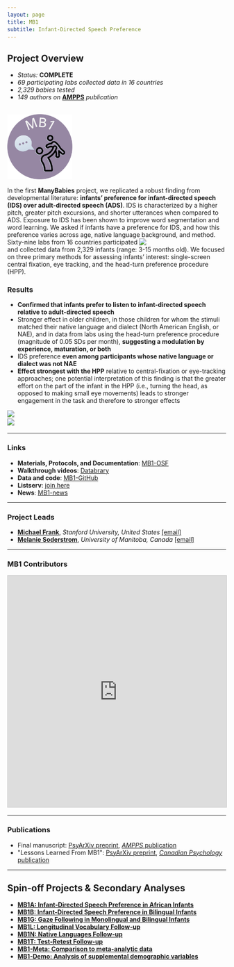 ```yaml
---
layout: page
title: MB1
subtitle: Infant-Directed Speech Preference
---
```



<div class="container">
  <div class="row justify-content-around">
    <div class="col-lg-8">
      <h2>Project Overview</h2>
      <ul>
        <li><i>Status:</i> <b>COMPLETE</b></li>
        <li><i>69 participating labs collected data in 16 countries</i></li>
        <li><i>2,329 babies tested</i></li>
        <li><i>149 authors on</i> <a href="https://doi.org/10.1177/2515245919900809" target="_blank"><b>AMPPS</b></a> <i>publication</i></li>
      </ul>
    </div>
    <div class="col-lg-4">
      <br>
      <img src="/assets/img/MB1_logo.png" width="150">
    </div>
  </div>
</div>



In the first **ManyBabies** project, we replicated a robust finding from developmental literature: **infants’ preference for infant-directed speech (IDS) over adult-directed speech (ADS)**. IDS is characterized by a higher pitch, greater pitch excursions, and shorter utterances when compared to ADS. Exposure to IDS has been shown to improve word segmentation and word learning. We asked if infants have a preference for IDS, and how this preference varies across age, native language background, and method. <br>
<img style="float: right;" src="/assets/img/ILL.photoshot.baby.in.booth.jpeg" width="200">
Sixty-nine labs from 16 countries participated and collected data from 2,329 infants (range: 3-15 months old). We focused on three primary methods for assessing infants’ interest: single-screen central fixation, eye tracking, and the head-turn preference procedure (HPP).


### Results
* **Confirmed that infants prefer to listen to infant-directed speech relative to adult-directed speech**
* Stronger effect in older children, in those children for whom the stimuli matched their native language and dialect (North American English, or NAE), and in data from labs using the head-turn preference procedure (magnitude of 0.05 SDs per month), **suggesting a modulation by experience, maturation, or both**
* IDS preference **even among participants whose native language or dialect was not NAE**
* **Effect strongest with the HPP** relative to central-fixation or eye-tracking approaches; one potential interpretation of this finding is that the greater effort on the part of the infant in the HPP (i.e., turning the head, as opposed to making small eye movements) leads to stronger engagement in the task and therefore to stronger effects 

<img src="/assets/img/mb1_plot2_lq_replace.jpg">
<br>

<img src="/assets/img/mb1_plot1_lq_replace.jpg">


***
### Links
* **Materials, Protocols, and Documentation**: [MB1-OSF](https://osf.io/re95x/)
* **Walkthrough videos**: [Databrary](https://nyu.databrary.org/volume/896)
* **Data and code**: [MB1-GitHub](https://github.com/manybabies/mb1-analysis-public)
* **Listserv**: [join here](https://mailman.stanford.edu/mailman/listinfo/manybabies1)
* **News**: [MB1-news]({{site.baseurl}}/tags/#MB1)


***
### Project Leads
* [**Michael Frank**](https://web.stanford.edu/~mcfrank/), *Stanford University, United States* [[email]](mailto:mcfrank@stanford.edu)
* [**Melanie Soderstrom**](https://home.cc.umanitoba.ca/~soderstr/), *University of Manitoba, Canada* [[email]](mailto:M_Soderstrom@umanitoba.ca)


***
### MB1 Contributors

<iframe class="airtable-embed" src="https://airtable.com/embed/appRoqMKzcK3NsXt4/shrZ1jpu9RS9lf9jO?backgroundColor=blueDusty&viewControls=on" frameborder="0" onmousewheel="" width="100%" height="533" style="background: transparent; border: 1px solid #ccc;"></iframe>


***
### Publications
* Final manuscript: [PsyArXiv preprint](https://psyarxiv.com/s98ab), [*AMPPS* publication](https://doi.org/10.1177/2515245919900809)
* "Lessons Learned From MB1": [PsyArXiv preprint](https://psyarxiv.com/dmhk2/), [*Canadian Psychology* publication](https://doi.org/10.1037/cap0000216)


***
## Spin-off Projects & Secondary Analyses
* [**MB1A: Infant-Directed Speech Preference in African Infants**]({{site.baseurl}}/MB1A/)
* [**MB1B: Infant-Directed Speech Preference in Bilingual Infants**]({{site.baseurl}}/MB1B/)
* [**MB1G: Gaze Following in Monolingual and Bilingual Infants**]({{site.baseurl}}/MB1G/)
* [**MB1L: Longitudinal Vocabulary Follow-up**]({{site.baseurl}}/MB1L/)
* [**MB1N: Native Languages Follow-up**]({{site.baseurl}}/MB1N/)
* [**MB1T: Test-Retest Follow-up**]({{site.baseurl}}/MB1T/)
* [**MB1-Meta: Comparison to meta-analytic data**]({{site.baseurl}}/MB1SA/)
* [**MB1-Demo: Analysis of supplemental demographic variables**]({{site.baseurl}}/MB1SA/)

